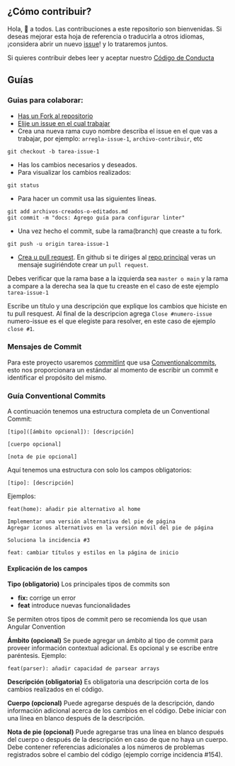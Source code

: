 ## ¿Cómo contribuir?

Hola, 👋 a todos. Las contribuciones a este repositorio son bienvenidas. Si deseas mejorar esta hoja de referencia o traducirla a otros idiomas, ¡considera abrir un nuevo  [issue](https://github.com/javascriptecuador/web/issues/new)! y lo trataremos juntos.

Si quieres contribuir debes leer y aceptar nuestro [Código de Conducta](https://github.com/javascriptecuador/.github/blob/master/CODE_OF_CONDUCT.md)

## Guías

### Guias para colaborar:

- [Has un Fork al repositorio](https://help.github.com/articles/fork-a-repo/)
- [Elije un issue en el cual trabajar ](https://github.com/javascriptecuador/web/issues)
- Crea una nueva rama cuyo nombre describa el issue en el que vas a trabajar, por ejemplo: `arregla-issue-1`, `archivo-contribuir`, etc
```
git checkout -b tarea-issue-1
```
- Has los cambios necesarios y deseados.
- Para visualizar los cambios realizados:
```
git status
``` 
- Para hacer un commit usa las siguientes líneas.
```
git add archivos-creados-o-editados.md
git commit -m "docs: Agrego guía para configurar linter"
```
- Una vez hecho el commit, sube la rama(branch) que creaste a tu fork.
```
git push -u origin tarea-issue-1
```
- [Crea u pull request](https://help.github.com/articles/creating-a-pull-request/). En github si te diriges al [repo principal](https://github.com/javascriptecuador/web) veras un mensaje sugiriéndote crear un `pull request`.

Debes verificar que la rama base a la izquierda sea `master o main` y la rama a compare a la derecha sea la que tu creaste en el caso de este ejemplo `tarea-issue-1`

Escribe un título y una descripción que explique los cambios que hiciste en tu pull resquest. Al final de la descripcion agrega `Close #numero-issue` numero-issue es el que elegiste para resolver, en este caso de ejemplo  `close #1`.


### Mensajes de Commit 

Para este proyecto usaremos [commitlint](https://commitlint.js.org/#/) que usa [Conventionalcommits](https://www.conventionalcommits.org/en/v1.0.0/), esto nos proporcionara un estándar al momento de escribir un commit e identificar el propósito del mismo. 

### Guía Conventional Commits

A continuación tenemos una estructura completa de un Conventional Commit:

```
[tipo]([ámbito opcional]): [descripción]

[cuerpo opcional]

[nota de pie opcional]
```

Aquí tenemos una estructura con solo los campos obligatorios:

```
[tipo]: [descripción]
```

Ejemplos:

```
feat(home): añadir pie alternativo al home

Implementar una versión alternativa del pie de página
Agregar iconos alternativos en la versión móvil del pie de página

Soluciona la incidencia #3
```

```
feat: cambiar títulos y estilos en la página de inicio
```

#### Explicación de los campos

**Tipo (obligatorio)** 
Los principales tipos de commits son
- **fix:** corrige un error
- **feat** introduce nuevas funcionalidades

Se permiten otros tipos de commit pero se recomienda los que usan Angular Convention

**Ámbito (opcional)** 
Se puede agregar un ámbito al tipo de commit para proveer información contextual adicional. Es opcional y se escribe entre paréntesis. Ejemplo:

```
feat(parser): añadir capacidad de parsear arrays
```

**Descripción (obligatoria)** 
Es obligatoria una descripción corta de los cambios realizados en el código.

**Cuerpo (opcional)** 
Puede agregarse después de la descripción, dando información adicional acerca de los cambios en el código. Debe iniciar con una línea en blanco después de la descripción.

**Nota de pie (opcional)** 
Puede agregarse tras una línea en blanco después del cuerpo o después de la descripción en caso de que no haya un cuerpo. Debe contener referencias adicionales a los números de problemas registrados sobre el cambio del código (ejemplo corrige incidencia #154).